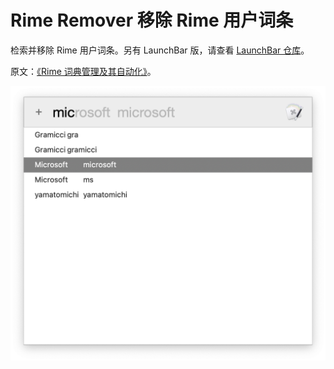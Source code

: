 # Rime Remover 移除 Rime 用户词条

检索并移除 Rime 用户词条。另有 LaunchBar 版，请查看 [LaunchBar 仓库](https://github.com/BlackwinMin/LaunchBar-gallery/tree/master/Rime%20Dic%20Remover)。

原文：[《Rime 词典管理及其自动化》](https://utgd.net/article/20126/)。

![title](img.png)